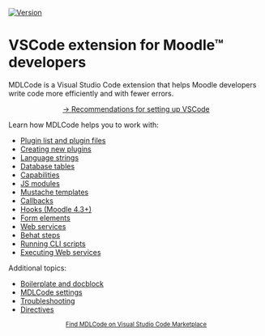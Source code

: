 [![Version](https://img.shields.io/visual-studio-marketplace/v/LMSCloud.mdlcode)](https://marketplace.visualstudio.com/items?itemName=LMSCloud.mdlcode)


# VSCode extension for Moodle™ developers

MDLCode is a Visual Studio Code extension that helps Moodle developers write code
more efficiently and with fewer errors.

<p align="center"><a href="../tutorials/setup.md">-&gt; Recommendations for setting up VSCode</a></p>

<!-- START TOC -->

Learn how MDLCode helps you to work with:
- [Plugin list and plugin files](pluginfiles.md)
- [Creating new plugins](newplugin.md)
- [Language strings](strings.md)
- [Database tables](dbtables.md)
- [Capabilities](capabilities.md)
- [JS modules](jsmodules.md)
- [Mustache templates](templates.md)
- [Callbacks](callbacks.md)
- [Hooks (Moodle 4.3+)](hooks.md)
- [Form elements](formelements.md)
- [Web services](webservices.md)
- [Behat steps](behat.md)
- [Running CLI scripts](runcli.md)
- [Executing Web services](executews.md)

Additional topics:
- [Boilerplate and docblock](boilerplate.md)
- [MDLCode settings](configuration.md)
- [Troubleshooting](troubleshooting.md)
- [Directives](directives.md)

<!-- END TOC -->

<p align="center">
<a href="https://marketplace.visualstudio.com/items?itemName=LMSCloud.mdlcode" target="_blank"><small>Find MDLCode on Visual Studio Code Marketplace</small></a><span class="external-link-icon"></span>
</p>
